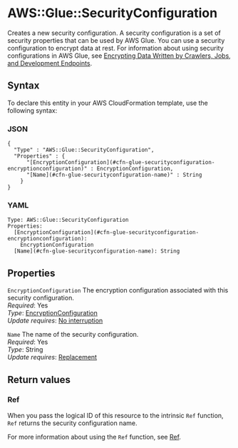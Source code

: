 # AWS::Glue::SecurityConfiguration<a name="aws-resource-glue-securityconfiguration"></a>

Creates a new security configuration\. A security configuration is a set of security properties that can be used by AWS Glue\. You can use a security configuration to encrypt data at rest\. For information about using security configurations in AWS Glue, see [Encrypting Data Written by Crawlers, Jobs, and Development Endpoints](https://docs.aws.amazon.com/glue/latest/dg/encryption-security-configuration.html)\.

## Syntax<a name="aws-resource-glue-securityconfiguration-syntax"></a>

To declare this entity in your AWS CloudFormation template, use the following syntax:

### JSON<a name="aws-resource-glue-securityconfiguration-syntax.json"></a>

```
{
  "Type" : "AWS::Glue::SecurityConfiguration",
  "Properties" : {
      "[EncryptionConfiguration](#cfn-glue-securityconfiguration-encryptionconfiguration)" : EncryptionConfiguration,
      "[Name](#cfn-glue-securityconfiguration-name)" : String
    }
}
```

### YAML<a name="aws-resource-glue-securityconfiguration-syntax.yaml"></a>

```
Type: AWS::Glue::SecurityConfiguration
Properties: 
  [EncryptionConfiguration](#cfn-glue-securityconfiguration-encryptionconfiguration): 
    EncryptionConfiguration
  [Name](#cfn-glue-securityconfiguration-name): String
```

## Properties<a name="aws-resource-glue-securityconfiguration-properties"></a>

`EncryptionConfiguration`  <a name="cfn-glue-securityconfiguration-encryptionconfiguration"></a>
The encryption configuration associated with this security configuration\.  
*Required*: Yes  
*Type*: [EncryptionConfiguration](aws-properties-glue-securityconfiguration-encryptionconfiguration.md)  
*Update requires*: [No interruption](https://docs.aws.amazon.com/AWSCloudFormation/latest/UserGuide/using-cfn-updating-stacks-update-behaviors.html#update-no-interrupt)

`Name`  <a name="cfn-glue-securityconfiguration-name"></a>
The name of the security configuration\.  
*Required*: Yes  
*Type*: String  
*Update requires*: [Replacement](https://docs.aws.amazon.com/AWSCloudFormation/latest/UserGuide/using-cfn-updating-stacks-update-behaviors.html#update-replacement)

## Return values<a name="aws-resource-glue-securityconfiguration-return-values"></a>

### Ref<a name="aws-resource-glue-securityconfiguration-return-values-ref"></a>

When you pass the logical ID of this resource to the intrinsic `Ref` function, `Ref` returns the security configuration name\.

For more information about using the `Ref` function, see [Ref](https://docs.aws.amazon.com/AWSCloudFormation/latest/UserGuide/intrinsic-function-reference-ref.html)\.
